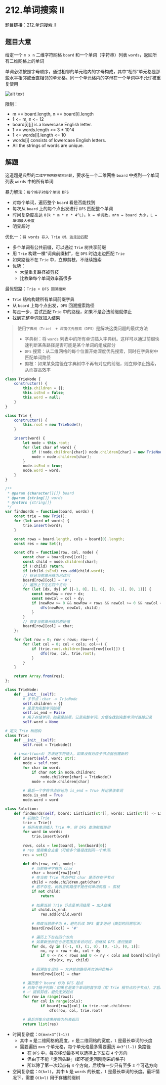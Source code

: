 # 212.单词搜索 II

题目链接：[212.单词搜索 II](https://leetcode.cn/problems/word-search-ii/)

## 题目大意

给定一个 `m x n` 二维字符网格 `board` 和一个单词（字符串）列表 `words`，返回所有二维网格上的单词 

单词必须按照字母顺序，通过相邻的单元格内的字母构成，其中“相邻”单元格是那些水平相邻或垂直相邻的单元格。同一个单元格内的字母在一个单词中不允许被重复使用 

![alt text](https://github.com/donnapersonal/picx-images-hosting/raw/master/image.41ybztp487.webp)

限制：
- m == board.length, n == board[i].length
- 1 <= m, n <= 12
- board[i][j] is a lowercase English letter.
- 1 <= words.length <= 3 * 10^4
- 1 <= words[i].length <= 10
- words[i] consists of lowercase English letters.
- All the strings of words are unique.

## 解题

这道题是典型的`二维字符网格搜索问题`，要求在一个二维网格 `board` 中找到一个单词列表 `words` 中的所有单词

暴力解法：`每个格子对每个单词 DFS`
- 对每个单词，遍历整个 `board` 看是否能找到
- 每次从 `board` 上的每个点出发进行 `DFS` 匹配整个单词
- 时间复杂度高达 `O(k * m * n * 4^L)`，`k = 单词数`，`m*n = board 大小`，`L = 单词最大长度`
- 明显超时

优化一：`将 words 存入 Trie 树，边走边匹配`
- 多个单词有公共前缀，可以通过 `Trie` 树共享前缀
- 用 `Trie` 构建一棵“词典前缀树”，在 `DFS` 时边走边匹配 `Trie`
- 如果路径不在 `Trie` 中，立即剪枝，不继续搜索
- 优势：
  - 大量重复路径被剪枝
  - 比枚举每个单词效率高很多

最优思路：`Trie + DFS 回溯搜索`
- `Trie` 结构构建所有单词前缀字典
- 从 `board` 上每个点出发，`DFS` 回溯搜索路径
- 每走一步，尝试匹配 `Trie` 中的路径，如果不是合法前缀就停止
- 找到完整单词就加入结果

> 使用`字典树（Trie） + 深度优先搜索（DFS）`是解决这类问题的最优方法
> - 字典树：将 `words` 列表中的所有单词插入字典树。这样可以通过前缀快速判断某条路径是否可能是某个单词的组成部分
> - `DFS` 搜索：从二维网格的每个位置开始深度优先搜索，同时在字典树中匹配单词路径
> - 剪枝：如果某条路径在字典树中不再有对应的前缀，则立即停止搜索，从而提高效率

```js
class TrieNode {
    constructor() {
        this.children = {};
        this.isEnd = false;
        this.word = null;
    }
}

class Trie {
    constructor() {
        this.root = new TrieNode();
    }

    insert(word) {
        let node = this.root;
        for (let char of word) {
            if (!node.children[char]) node.children[char] = new TrieNode();
            node = node.children[char];
        }
        node.isEnd = true;
        node.word = word;
    }
}

/**
 * @param {character[][]} board
 * @param {string[]} words
 * @return {string[]}
 */
var findWords = function(board, words) {
    const trie = new Trie();
    for (let word of words) {
        trie.insert(word);
    }

    const rows = board.length, cols = board[0].length;
    const res = new Set();

    const dfs = function(row, col, node) {
        const char = board[row][col];
        const child = node.children[char];
        if (!child) return;
        if (child.isEnd) res.add(child.word);
        // 标记当前单元格为已访问
        board[row][col] = '#';
        // 遍历上下左右四个方向
        for (let [dx, dy] of [[-1, 0], [1, 0], [0, -1], [0, 1]]) {
            const newRow = row + dx;
            const newCol = col + dy;
            if (newRow >= 0 && newRow < rows && newCol >= 0 && newCol < cols && board[newRow][newCol] !== '#') {
                dfs(newRow, newCol, child);
            }
        }
        // 恢复当前单元格的原始值
        board[row][col] = char;
    };

    for (let row = 0; row < rows; row++) {
        for (let col = 0; col < cols; col++) {
            if (trie.root.children[board[row][col]]) {
                dfs(row, col, trie.root);
            }
        }
    }

    return Array.from(res);
};
```
```python
class TrieNode:
    def __init__(self):
        # 子节点：char -> TrieNode
        self.children = {}
        # 是否为完整单词结尾
        self.is_end = False
        # 用于存储单词，如果是结尾，记录完整单词。方便在找到完整单词时直接记录
        self.word = None

# 定义 Trie 树结构
class Trie:
    def __init__(self):
        self.root = TrieNode()
    
    # insert(word) 方法逐字符插入，如果没有对应子节点就创建新的
    def insert(self, word: str):
        node = self.root
        for char in word:
            if char not in node.children:
                node.children[char] = TrieNode()
            node = node.children[char]
        
        # 最后一个字符节点标记为 is_end = True 并记录该单词
        node.is_end = True
        node.word = word

class Solution:
    def findWords(self, board: List[List[str]], words: List[str]) -> List[str]:
        # 初始化 Trie 
        trie = Trie()
        # 将所有单词插入 Trie 中，供 DFS 查询前缀使用
        for word in words:
            trie.insert(word)
        
        rows, cols = len(board), len(board[0])
        # res 使用集合去重（可能多个路径找到同一个单词）
        res = set()

        def dfs(row, col, node):
            # 当前格子字符为 char
            char = board[row][col]
            # 在当前 Trie 节点中找 char 是否存在子节点
            child = node.children.get(char)
            # 若不存在，说明当前路径不是任何单词前缀 → 剪枝
            if not child:
                return
            
            # 如果当前 Trie 节点是单词结尾 → 加入结果
            if child.is_end:
                res.add(child.word)
            
            # 修改当前格子为 #，避免后续 DFS 重复访问（典型的回溯写法）
            board[row][col] = '#'

            # 遍历上下左右四个方向
            # 如果新坐标在合法范围且未访问过，则继续 DFS 递归搜索
            for dx, dy in [(-1, 0), (1, 0), (0, -1), (0, 1)]:
                nx, ny = row + dx, col + dy
                if 0 <= nx < rows and 0 <= ny < cols and board[nx][ny] != '#':
                    dfs(nx, ny, child)
            
            # 回溯恢复现场 → 允许其他路径再次访问此格子
            board[row][col] = char

        # 遍历整个 board 作为 DFS 起点
        # 对每个格子判断：如果它是某个单词的首字母（即 Trie 根节点的子节点），才启动 DFS
        # ✅ 提前剪枝，避免无效起点
        for row in range(rows):
            for col in range(cols):
                if board[row][col] in trie.root.children:
                    dfs(row, col, trie.root)

        # 最后将集合结果转换为列表返回
        return list(res)
```

- 时间复杂度：`O(m×n×3^(l−1))`
  - 其中 `m` 是二维网格的高度，`n` 是二维网格的宽度，`l` 是最长单词的长度
  - 需要遍历 `m×n` 个单元格，每个单元格最多需要遍历 `4×3^(l−1)` 条路径
    - 在 `DFS` 中，每次移动最多可以选择上下左右 `4` 个方向
    - 但由于不能「走回头路」(即不能走回刚刚来的格子)
    - 所以除了第一次起点有 `4` 个方向，后续每一步只有至多 `3` 个可选方向
- 空间复杂度：`O(k×l)`，其中 `k` 是 `words` 的长度，`l` 是最长单词的长度。最坏情况下，需要 `O(k×l)` 用于存储前缀树

